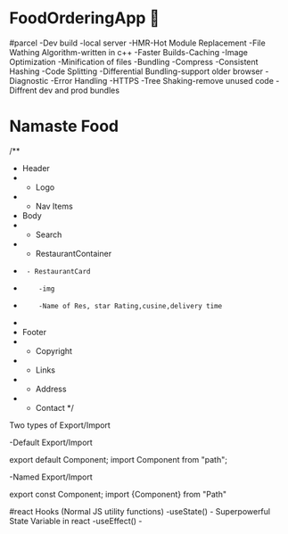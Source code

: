 ﻿# FoodOrderingApp 🚀

#parcel
-Dev build
-local server
-HMR-Hot Module Replacement
-File Wathing Algorithm-written in c++
-Faster Builds-Caching
-Image Optimization
-Minification of files
-Bundling
-Compress
-Consistent Hashing
-Code Splitting
-Differential Bundling-support older browser
-Diagnostic
-Error Handling
-HTTPS
-Tree Shaking-remove unused code
-Diffrent dev and prod bundles

# Namaste Food

/\*\*

- Header
- - Logo
- - Nav Items
- Body
- - Search
- - RestaurantContainer
-      - RestaurantCard
-         -img
-         -Name of Res, star Rating,cusine,delivery time
-
- Footer
- - Copyright
- - Links
- - Address
- - Contact
    \*/

Two types of Export/Import

-Default Export/Import

export default Component;
import Component from "path";

-Named Export/Import

export const Component;
import {Component} from "Path"



#react Hooks
(Normal JS utility functions)
-useState() - Superpowerful State Variable in react
-useEffect() - 

